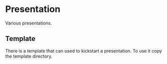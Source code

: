 # Presentation
Various presentations.

## Template
There is a template that can used to kickstart a presentation. To use it copy the template directory.